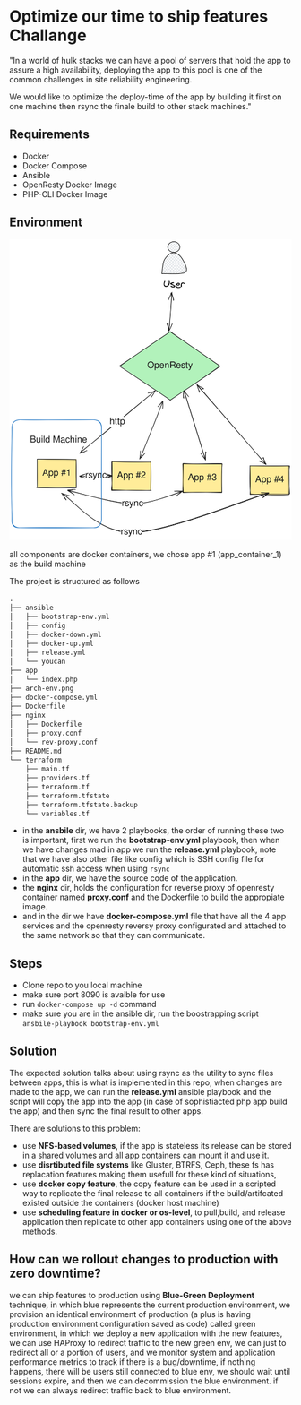 # Optimize our time to ship features Challange

"In a world of hulk stacks we can have a pool of servers that hold the app to assure a high availability, deploying the app to this pool is one of the common challenges in site reliability engineering.

We would like to optimize the deploy-time of the app by building it first on one machine then rsync the finale build to other stack machines."

## Requirements

-   Docker
-   Docker Compose
-   Ansible
-   OpenResty Docker Image
-   PHP-CLI Docker Image

## Environment

<img src="./arch-env.png">

all components are docker containers, we chose app #1 (app_container_1) as the build machine

The project is structured as follows

```
.
├── ansible
│   ├── bootstrap-env.yml
│   ├── config
│   ├── docker-down.yml
│   ├── docker-up.yml
│   ├── release.yml
│   └── youcan
├── app
│   └── index.php
├── arch-env.png
├── docker-compose.yml
├── Dockerfile
├── nginx
│   ├── Dockerfile
│   ├── proxy.conf
│   └── rev-proxy.conf
├── README.md
└── terraform
    ├── main.tf
    ├── providers.tf
    ├── terraform.tf
    ├── terraform.tfstate
    ├── terraform.tfstate.backup
    └── variables.tf

```

-   in the **ansbile** dir, we have 2 playbooks, the order of running these two is important, first we run the **bootstrap-env.yml** playbook, then when we have changes mad in app we run the **release.yml** playbook, note that we have also other file like config which is SSH config file for automatic ssh access when using `rsync`
-   in the **app** dir, we have the source code of the application.
-   the **nginx** dir, holds the configuration for reverse proxy of openresty container named **proxy.conf** and the Dockerfile to build the appropiate image.
-   and in the dir we have **docker-compose.yml** file that have all the 4 app services and the openresty reversy proxy configurated and attached to the same network so that they can communicate.

## Steps

-   Clone repo to you local machine
-   make sure port 8090 is avaible for use
-   run `docker-compose up -d` command
-   make sure you are in the ansible dir, run the boostrapping script `ansbile-playbook bootstrap-env.yml`

## Solution

The expected solution talks about using rsync as the utility to sync files between apps, this is what is implemented in this repo, when changes are made to the app, we can run the **release.yml** ansible playbook and the script will copy the app into the app (in case of sophistiacted php app build the app) and then sync the final result to other apps.

There are solutions to this problem:

-   use **NFS-based volumes**, if the app is stateless its release can be stored in a shared volumes and all app containers can mount it and use it.
-   use **disrtibuted file systems** like Gluster, BTRFS, Ceph, these fs has replacation features making them usefull for these kind of situations,
-   use **docker copy feature**, the copy feature can be used in a scripted way to replicate the final release to all containers if the build/artifcated existed outside the containers (docker host machine)
-   use **scheduling feature in docker or os-level**, to pull,build, and release application then replicate to other app containers using one of the above methods.

## How can we rollout changes to production with zero downtime?

we can ship features to production using **Blue-Green Deployment** technique, in which blue represents the current production environment, we provision an identical environment of production (a plus is having production environment configuration saved as code) called green environment, in which we deploy a new application with the new features, we can use HAProxy to redirect traffic to the new green env, we can just to redirect all or a portion of users, and we monitor system and application performance metrics to track if there is a bug/downtime, if nothing happens, there will be users still connected to blue env, we should wait until sessions expire, and then we can decommission the blue environment. if not we can always redirect traffic back to blue environment.
